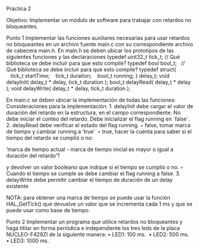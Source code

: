 Práctica 2

Objetivo:
Implementar un módulo de software para trabajar con retardos no bloqueantes. 

Punto 1
Implementar las funciones auxiliares necesarias para usar retardos no bloqueantes en un archivo fuente main.c con su correspondiente archivo de cabecera main.h.
En main.h se deben ubicar los prototipos de las siguientes funciones y las declaraciones
typedef uint32_t tick_t; // Qué biblioteca se debe incluir para que esto compile?
typedef bool bool_t;   // Qué biblioteca se debe incluir para que esto compile?
typedef struct{
   tick_t startTime;
   tick_t duration;
   bool_t running;
} delay_t;
void delayInit( delay_t * delay, tick_t duration );
bool_t delayRead( delay_t * delay );
void delayWrite( delay_t * delay, tick_t duration );

En main.c se deben ubicar la implementación de todas las funciones:
Consideraciones para la implementación:
    1. delayInit debe cargar el valor de duración del retardo en la estructura, en el campo correspondiente. No debe iniciar el conteo del retardo. Debe inicializar el flag running en `false´.
    2. delayRead debe verificar el estado del flag running.
        ◦ false, tomar marca de tiempo y cambiar running a ‘true’ 
        ◦ true, hacer la cuenta para saber si el tiempo del retardo se cumplió o no:

‘marca de tiempo actual - marca de tiempo inicial es mayor o igual a duración del retardo’?

y devolver un valor booleano que indique si el tiempo se cumplió o no.
        ◦ Cuando el tiempo se cumple se debe cambiar el flag running a false.
    3. delayWrite debe permitir cambiar el tiempo de duración de un delay existente

NOTA: para obtener una marca de tiempo se puede usar la función HAL_GetTick() que devuelve un valor que se incrementa cada 1 ms y que se puede usar como base de tiempo.

Punto 2
Implementar un programa que utilice retardos no bloqueantes y  haga titilar en forma periódica e independiente los tres leds de la placa NUCLEO-F429ZI de la siguiente manera:
    • LED1: 100 ms. 
    • LED2: 500 ms.
    • LED3: 1000 ms.

